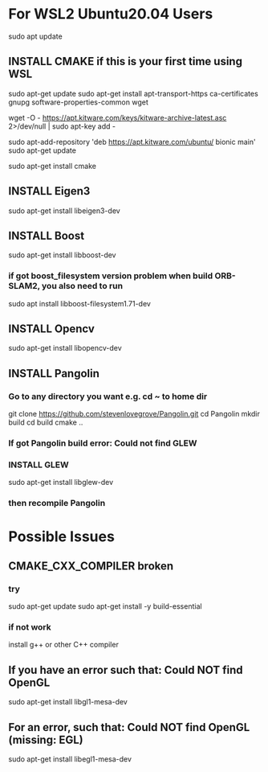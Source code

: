 # For WSL2 Ubuntu20.04 Users

sudo apt update

## INSTALL CMAKE if this is your first time using WSL 
sudo apt-get update
sudo apt-get install apt-transport-https ca-certificates gnupg software-properties-common wget

wget -O - https://apt.kitware.com/keys/kitware-archive-latest.asc 2>/dev/null | sudo apt-key add -

sudo apt-add-repository 'deb https://apt.kitware.com/ubuntu/ bionic main'
sudo apt-get update

sudo apt-get install cmake

## INSTALL Eigen3
sudo apt-get install libeigen3-dev

## INSTALL Boost
sudo apt-get install libboost-dev
### if got boost_filesystem version problem when build ORB-SLAM2, you also need to run
sudo apt install  libboost-filesystem1.71-dev

## INSTALL Opencv
sudo apt-get install libopencv-dev

## INSTALL Pangolin
### Go to any directory you want e.g. cd ~ to home dir
git clone https://github.com/stevenlovegrove/Pangolin.git
cd Pangolin
mkdir build
cd build
cmake ..

### If got Pangolin build error: Could not find GLEW
### INSTALL GLEW
sudo apt-get install libglew-dev
### then recompile Pangolin

# Possible Issues

## CMAKE_CXX_COMPILER broken
### try
sudo apt-get update
sudo apt-get install -y build-essential
### if not work
install g++ or other C++ compiler


## If you have an error such that: Could NOT find OpenGL
sudo apt-get install libgl1-mesa-dev
## For an error, such that: Could NOT find OpenGL (missing: EGL)
sudo apt-get install libegl1-mesa-dev
